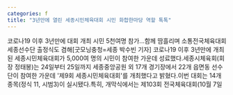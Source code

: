 ```yaml
---
categories: f
title: "3년만에 열린 세종시민체육대회 시민 화합한마당 역할 톡톡"
---
```

코로나19 이후 3년만에 대회 개최 시민 5천여명 참가...함께 땀흘리며 소통전국체육대회 세종선수단 출정식도 겸해[굿모닝충청=세종 박수빈 기자] 코로나19 이후 3년만에 개최된 세종시민체육대회가 5,000여 명의 시민이 참여한 가운데 성료했다.세종시체육회(회장 정태봉)는 24일부터 25일까지 세종중앙공원 외 17개 경기장에서 22개 읍면동 선수단이 참여한 가운데 &#39;제9회 세종시민체육대회&#39;를 개최했다고 밝혔다.이번 대회는 14개 종목(정식 11, 시범3)이 실시됐다.특히, 개막식에서는 제103회 전국체육대회(10월 7일